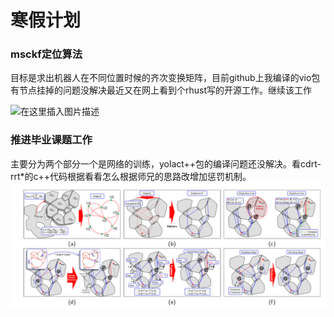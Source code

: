 # 寒假计划

### msckf定位算法

  目标是求出机器人在不同位置时候的齐次变换矩阵，目前github上我编译的vio包有节点挂掉的问题没解决最近又在网上看到个rhust写的开源工作。继续该工作

![在这里插入图片描述](https://i-blog.csdnimg.cn/blog_migrate/7c81baeabe1ec6042ca839fd4f851362.png)

### 推进毕业课题工作

主要分为两个部分一个是网络的训练，yolact++包的编译问题还没解决。看cdrt-rrt*的c++代码根据看看怎么根据师兄的思路改增加惩罚机制。![DSC01461](https://github.com/ZYJ-Group/wuyuchen/blob/main/%E5%91%A8%E5%B7%A5%E4%BD%9C/rrt%E7%AE%97%E6%B3%95%E5%9B%BE.png)

